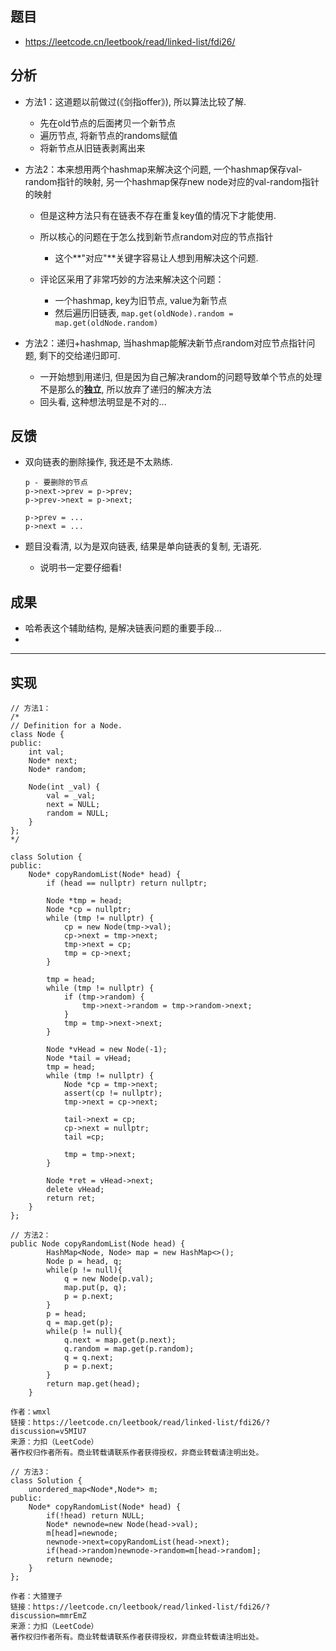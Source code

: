 
## 题目
+ https://leetcode.cn/leetbook/read/linked-list/fdi26/


## 分析
+ 方法1：这道题以前做过(《剑指offer》), 所以算法比较了解.
	- 先在old节点的后面拷贝一个新节点
	- 遍历节点, 将新节点的randoms赋值
	- 将新节点从旧链表剥离出来
	
+ 方法2：本来想用两个hashmap来解决这个问题, 一个hashmap保存val-random指针的映射, 另一个hashmap保存new node对应的val-random指针的映射
	- 但是这种方法只有在链表不存在重复key值的情况下才能使用.
	- 所以核心的问题在于怎么找到新节点random对应的节点指针
		- 这个**"对应"**关键字容易让人想到用解决这个问题.
	
	- 评论区采用了非常巧妙的方法来解决这个问题：
		- 一个hashmap, key为旧节点, value为新节点
		- 然后遍历旧链表, `map.get(oldNode).random = map.get(oldNode.random)`

+ 方法2：递归+hashmap, 当hashmap能解决新节点random对应节点指针问题, 剩下的交给递归即可.
	- 一开始想到用递归, 但是因为自己解决random的问题导致单个节点的处理不是那么的**独立**, 所以放弃了递归的解决方法
	- 回头看, 这种想法明显是不对的...


## 反馈
+ 双向链表的删除操作, 我还是不太熟练.
	```
	p - 要删除的节点
	p->next->prev = p->prev;
	p->prev->next = p->next;
	
	p->prev = ...
	p->next = ...
	```
	
+ 题目没看清, 以为是双向链表, 结果是单向链表的复制, 无语死. 
	- 说明书一定要仔细看!

## 成果
+ 哈希表这个辅助结构, 是解决链表问题的重要手段...
+ 


--------------------------------------------------------------------------------------------------------------------------------------------

## 实现
```
// 方法1：
/*
// Definition for a Node.
class Node {
public:
    int val;
    Node* next;
    Node* random;
    
    Node(int _val) {
        val = _val;
        next = NULL;
        random = NULL;
    }
};
*/

class Solution {
public:
    Node* copyRandomList(Node* head) {
        if (head == nullptr) return nullptr;

        Node *tmp = head;
        Node *cp = nullptr;
        while (tmp != nullptr) {
            cp = new Node(tmp->val);
            cp->next = tmp->next;
            tmp->next = cp;
            tmp = cp->next;
        }

        tmp = head;
        while (tmp != nullptr) {
            if (tmp->random) {
                tmp->next->random = tmp->random->next;
            }
            tmp = tmp->next->next;
        }

        Node *vHead = new Node(-1);
        Node *tail = vHead;
        tmp = head;
        while (tmp != nullptr) {
            Node *cp = tmp->next;
            assert(cp != nullptr);
            tmp->next = cp->next;

            tail->next = cp;
            cp->next = nullptr;
            tail =cp;

            tmp = tmp->next;
        }

        Node *ret = vHead->next;
        delete vHead;
        return ret;
    }
};
```

```
// 方法2：
public Node copyRandomList(Node head) {
        HashMap<Node, Node> map = new HashMap<>();
        Node p = head, q;
        while(p != null){
            q = new Node(p.val);
            map.put(p, q);
            p = p.next;
        }
        p = head;
        q = map.get(p);
        while(p != null){
            q.next = map.get(p.next);
            q.random = map.get(p.random);
            q = q.next;
            p = p.next;
        }
        return map.get(head);
    }

作者：wmxl
链接：https://leetcode.cn/leetbook/read/linked-list/fdi26/?discussion=v5MIU7
来源：力扣（LeetCode）
著作权归作者所有。商业转载请联系作者获得授权，非商业转载请注明出处。
```

```
// 方法3：
class Solution {
    unordered_map<Node*,Node*> m;
public:
    Node* copyRandomList(Node* head) {
        if(!head) return NULL;
        Node* newnode=new Node(head->val);
        m[head]=newnode;
        newnode->next=copyRandomList(head->next);
        if(head->random)newnode->random=m[head->random];
        return newnode;
    }
};

作者：大猹狸子
链接：https://leetcode.cn/leetbook/read/linked-list/fdi26/?discussion=mmrEmZ
来源：力扣（LeetCode）
著作权归作者所有。商业转载请联系作者获得授权，非商业转载请注明出处。
```
